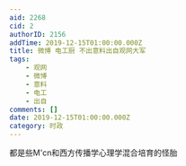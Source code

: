 ```yaml
---
aid: 2268
cid: 2
authorID: 2156
addTime: 2019-12-15T01:00:00.000Z
title: 微博 电工厨 不出意料出自观网大军
tags:
    - 观网
    - 微博
    - 意料
    - 电工
    - 出自
comments: []
date: 2019-12-15T01:00:00.000Z
category: 时政
---
```


都是些M'cn和西方传播学心理学混合培育的怪胎
